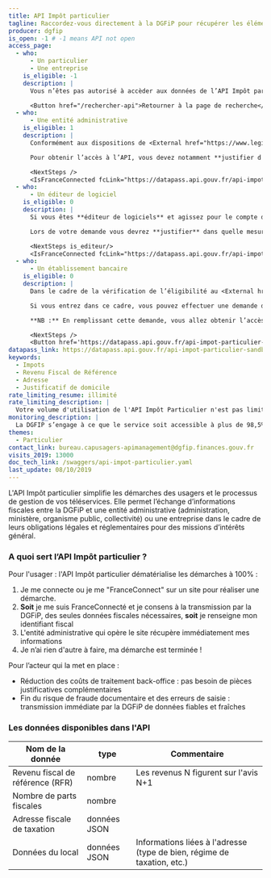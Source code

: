 ```yaml
---
title: API Impôt particulier
tagline: Raccordez-vous directement à la DGFiP pour récupérer les éléments fiscaux nécessaires à vos téléservices, éliminez le traitement et le stockage des pièces justificatives
producer: dgfip
is_open: -1 # -1 means API not open
access_page:
  - who:
      - Un particulier
      - Une entreprise
    is_eligible: -1
    description: |
      Vous n’êtes pas autorisé à accèder aux données de l’API Impôt particulier.

      <Button href="/rechercher-api">Retourner à la page de recherche</Button>
  - who:
      - Une entité administrative
    is_eligible: 1
    description: |
      Conformément aux dispositions de <External href="https://www.legifrance.gouv.fr/affichCodeArticle.do?cidTexte=LEGITEXT000031366350&idArticle=LEGIARTI000031367412&dateTexte=&categorieLien=cid">l'article L114-8</External> du *code des relations entre le public et l'administration*, seules les administrations sont habilitées à échanger entre elles des informations ou données strictement nécessaires pour traiter une démarche.

      Pour obtenir l’accès à l’API, vous devez notamment **justifier d'une simplification pour les citoyens** et vous engager à n'accéder qu’aux données strictement nécessaires à la démarche conformément au principe de proportionnalité.

      <NextSteps />
      <IsFranceConnected fcLink="https://datapass.api.gouv.fr/api-impot-particulier-fc-sandbox" notFcLink="https://datapass.api.gouv.fr/api-impot-particulier-sandbox"/>
  - who:
      - Un éditeur de logiciel
    is_eligible: 0
    description: |
      Si vous êtes **éditeur de logiciels** et agissez pour le compte d'une administration ou d'une collectivité, vous pouvez remplir une demande d’accès à l’API particulier vous-même pour l'entité que vous représentez, dans le cadre de <External href="https://www.legifrance.gouv.fr/affichCodeArticle.do?cidTexte=LEGITEXT000031366350&idArticle=LEGIARTI000031367412&dateTexte=&categorieLien=cid">l'article L114-8</External> du *code des relations entre le public et l'administration*.

      Lors de votre demande vous devrez **justifier** dans quelle mesure l'entité pour laquelle vous opérez rentre dans ce cadre juridique.

      <NextSteps is_editeur/>
      <IsFranceConnected fcLink="https://datapass.api.gouv.fr/api-impot-particulier-fc-sandbox" notFcLink="https://datapass.api.gouv.fr/api-impot-particulier-sandbox"/>
  - who:
      - Un établissement bancaire
    is_eligible: 0
    description: |
      Dans le cadre de la vérification de l’éligibilité au <External href="https://www.service-public.fr/particuliers/vosdroits/F2367">LEP</External> les banques peuvent être considérées comme une administration au sens de <External href="https://www.legifrance.gouv.fr/affichCodeArticle.do?cidTexte=LEGITEXT000031366350&idArticle=LEGIARTI000031367308&dateTexte=&categorieLien=cid">l'article L100-3</External> du *code des relations entre le public et l'administration*.

      Si vous entrez dans ce cadre, vous pouvez effectuer une demande d'accès à l’API Impôt particulier.

      **NB :** En remplissant cette demande, vous allez obtenir l’accès à l'API Impôt Particulier. Afin d'accéder aux données il est également nécessaire d’avoir accès à <External href="/les-api/api_r2p/demande-acces"> l'API R2P</External> afin d'obtenir l'identifiant fiscal (SPI).

      <NextSteps />
      <Button href='https://datapass.api.gouv.fr/api-impot-particulier-sandbox?scopes=%7B%22dgfip_rfr%22%3Afalse%2C%22dgfip_nbpart%22%3Afalse%2C%22dgfip_aft%22%3Afalse%2C%22dgfip_locaux_th%22%3Afalse%2C%22dgfip_eligibilite_lep%22%3Atrue%2C%22dgfip_annee_n_moins_1%22%3Afalse%2C%22dgfip_annee_n_moins_2%22%3Atrue%2C%22dgfip_acces_spi%22%3Atrue%2C%22dgfip_acces_etat_civil%22%3Atrue%7D'>Remplir une demande</Button>
datapass_link: https://datapass.api.gouv.fr/api-impot-particulier-sandbox
keywords:
  - Impots
  - Revenu Fiscal de Référence
  - Adresse
  - Justificatif de domicile
rate_limiting_resume: illimité
rate_limiting_description: |
  Votre volume d'utilisation de l'API Impôt Particulier n'est pas limité par défaut mais fait l'objet d'une déclaration lors de votre demande d'accès. En cas d'utilisation abusive, la DGFiP se réserve le droit de restreindre et/ou couper votre accès à tout moment.
monitoring_description: |
  La DGFIP s’engage à ce que le service soit accessible à plus de 98,5% et à communiquer sur les coupures de service ponctuelles qui pourraient survenir.
themes:
  - Particulier
contact_link: bureau.capusagers-apimanagement@dgfip.finances.gouv.fr
visits_2019: 13000
doc_tech_link: /swaggers/api-impot-particulier.yaml
last_update: 08/10/2019
---
```


L'API Impôt particulier simplifie les démarches des usagers et le processus de gestion de vos téléservices. Elle permet l’échange d’informations fiscales entre la DGFiP et une entité administrative (administration, ministère, organisme public, collectivité) ou une entreprise dans le cadre de leurs obligations légales et réglementaires pour des missions d’intérêts général.

### A quoi sert l’API Impôt particulier ?

Pour l'usager : l'API Impôt particulier dématérialise les démarches à 100% :

1. Je me connecte ou je me "FranceConnect" sur un site pour réaliser une démarche.
2. **Soit** je me suis FranceConnecté et je consens à la transmission par la DGFiP, des seules données fiscales nécessaires, **soit** je renseigne mon identifiant fiscal
3. L'entité administrative qui opère le site récupère immédiatement mes informations
4. Je n’ai rien d'autre à faire, ma démarche est terminée !

Pour l’acteur qui la met en place :

- Réduction des coûts de traitement back-office : pas besoin de pièces justificatives complémentaires
- Fin du risque de fraude documentaire et des erreurs de saisie : transmission immédiate par la DGFiP de données fiables et fraîches

### Les données disponibles dans l'API

| Nom de la donnée                 | type         | Commentaire                                                             |
| -------------------------------- | ------------ | ----------------------------------------------------------------------- |
| Revenu fiscal de référence (RFR) | nombre       | Les revenus N figurent sur l'avis N+1                                   |
| Nombre de parts fiscales         | nombre       |                                                                         |
| Adresse fiscale de taxation      | données JSON |                                                                         |
| Données du local                 | données JSON | Informations liées à l'adresse (type de bien, régime de taxation, etc.) |
